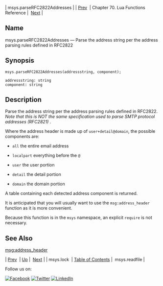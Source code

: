 | msys.parseRFC2822Addresses |
| [Prev](lua.ref.msys.lock.php)  | Chapter 70. Lua Functions Reference |  [Next](lua.ref.msys.readfile.php) |

<a name="lua.ref.msys.parseRFC2822Addresses"></a>
## Name

msys.parseRFC2822Addresses — Parse the address string per the address parsing rules defined in RFC2822

<a name="idp16215968"></a>
## Synopsis

`msys.parseRFC2822Addresses(addressstring, component);`

```
addressstring: string
component: string
```
<a name="idp16219008"></a>
## Description

Parse the address string per the address parsing rules defined in RFC2822\. *Note that this is NOT the same specification used to parse SMTP protocol addresses (RFC2821)* .

Where the address header is made up of `user+detail@domain`, the possible components are:

*   `all` the entire email address

*   `localpart` everything before the `@`

*   `user` the user portion

*   `detail` the detail portion

*   `domain` the domain portion

A table containing each detected address component is returned.

It is anticipated that you will usually want to use the `msg:address_header` function as it is more convenient.

Because this function is in the `msys` namespace, an explicit `require` is not necessary.

<a name="idp16232928"></a>
## See Also

[msg:address_header](lua.ref.msg_address_header.php "msg:address_header")

| [Prev](lua.ref.msys.lock.php)  | [Up](lua.function.details.php) |  [Next](lua.ref.msys.readfile.php) |
| msys.lock  | [Table of Contents](index.php) |  msys.readfile |

Follow us on:

[![Facebook](https://support.messagesystems.com/images/icon-facebook.png)](http://www.facebook.com/messagesystems) [![Twitter](https://support.messagesystems.com/images/icon-twitter.png)](http://twitter.com/#!/MessageSystems) [![LinkedIn](https://support.messagesystems.com/images/icon-linkedin.png)](http://www.linkedin.com/company/message-systems)